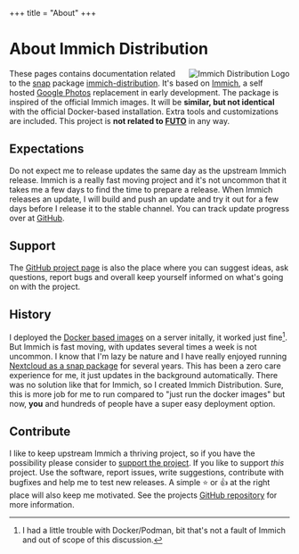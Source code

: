 +++
title = "About"
+++

# About Immich Distribution

<img src="/assets/immich-dist.png" alt="Immich Distribution Logo" class="img-scale" style="float: right; margin-left: 1rem;">

These pages contains documentation related to the [snap](https://snapcraft.io/docs) package [immich-distribution](https://snapcraft.io/immich-distribution). It's based on [Immich](https://immich.app/), a self hosted [Google Photos](https://en.wikipedia.org/wiki/Google_Photos) replacement in early development. The package is inspired of the official Immich images. It will be **similar, but not identical** with the official Docker-based installation. Extra tools and customizations are included. This project is **not related to [FUTO](https://futo.org/)** in any way.

## Expectations

Do not expect me to release updates the same day as the upstream Immich release. Immich is a really fast moving project and it's not uncommon that it takes me a few days to find the time to prepare a release. When Immich releases an update, I will build and push an update and try it out for a few days before I release it to the stable channel. You can track update progress over at [GitHub](https://github.com/nsg/immich-distribution/issues?q=is%3Aissue+is%3Aopen+label%3Anew-version).

## Support

The [GitHub project page](https://github.com/nsg/immich-distribution) is also the place where you can suggest ideas, ask questions, report bugs and overall keep yourself informed on what's going on with the project.

## History

I deployed the [Docker based images](https://immich.app/docs/install/docker-compose) on a server initally, it worked just fine[^1]. But Immich is fast moving, with updates several times a week is not uncommon. I know that I'm lazy be nature and I have really enjoyed running [Nextcloud as a snap package](https://snapcraft.io/nextcloud) for several years. This has been a zero care experience for me, it just updates in the background automatically. There was no solution like that for Immich, so I created Immich Distribution. Sure, this is more job for me to run compared to "just run the docker images" but now, **you** and hundreds of people have a super easy deployment option.

## Contribute

I like to keep upstream Immich a thriving project, so if you have the possibility please consider to [support the project](https://immich.app/docs/overview/support-the-project). If you like to support *this* project. Use the software, report issues, write suggestions, contribute with bugfixes and help me to test new releases. A simple :star: or :thumbsup: at the right place will also keep me motivated. See the projects [GitHub repository](https://github.com/nsg/immich-distribution) for more information.

[^1]: I had a little trouble with Docker/Podman, bit that's not a fault of Immich and out of scope of this discussion.
